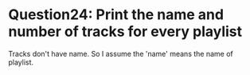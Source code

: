 # Question24: Print the name and number of tracks for every playlist
Tracks don't have name. So I assume the 'name' means the name of playlist.
